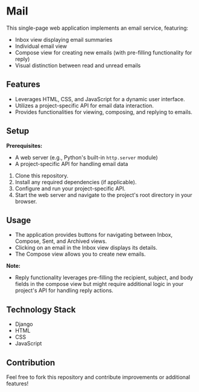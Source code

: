 # Mail 

This single-page web application implements an email service, featuring:

* Inbox view displaying email summaries
* Individual email view
* Compose view for creating new emails (with pre-filling functionality for reply)
* Visual distinction between read and unread emails

## Features

* Leverages HTML, CSS, and JavaScript for a dynamic user interface.
* Utilizes a project-specific API for email data interaction.
* Provides functionalities for viewing, composing, and replying to emails.

## Setup

**Prerequisites:**

* A web server (e.g., Python's built-in `http.server` module)
* A project-specific API for handling email data

1. Clone this repository.
2. Install any required dependencies (if applicable).
3. Configure and run your project-specific API.
4. Start the web server and navigate to the project's root directory in your browser.

## Usage

* The application provides buttons for navigating between Inbox, Compose, Sent, and Archived views.
* Clicking on an email in the Inbox view displays its details.
* The Compose view allows you to create new emails.

**Note:**

* Reply functionality leverages pre-filling the recipient, subject, and body fields in the compose view but might require additional logic in your project's API for handling reply actions.


## Technology Stack

* Django
* HTML
* CSS
* JavaScript

## Contribution

Feel free to fork this repository and contribute improvements or additional features!
